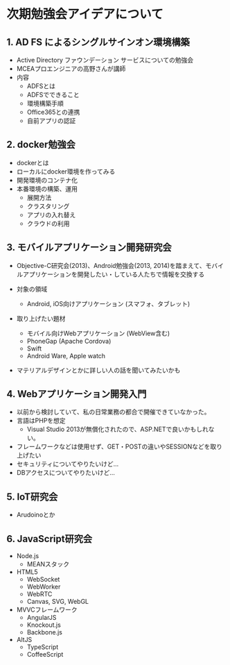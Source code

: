 # 次期勉強会アイデアについて

## 1. AD FS によるシングルサインオン環境構築

* Active Directory ファウンデーション サービスについての勉強会
* MCEAプロエンジニアの高野さんが講師
* 内容
  - ADFSとは
  - ADFSでできること
  - 環境構築手順
  - Office365との連携
  - 自前アプリの認証

## 2. docker勉強会

* dockerとは
* ローカルにdocker環境を作ってみる
* 開発環境のコンテナ化
* 本番環境の構築、運用
  - 展開方法
  - クラスタリング
  - アプリの入れ替え
  - クラウドの利用

## 3. モバイルアプリケーション開発研究会

* Objective-C研究会(2013)、Android勉強会(2013, 2014)を踏まえて、モバイルアプリケーションを開発したい・している人たちで情報を交換する

* 対象の領域
  - Android, iOS向けアプリケーション (スマフォ、タブレット)
* 取り上げたい題材
  - モバイル向けWebアプリケーション (WebView含む)
  - PhoneGap (Apache Cordova)
  - Swift
  - Android Ware, Apple watch

* マテリアルデザインとかに詳しい人の話を聞いてみたいかも

## 4. Webアプリケーション開発入門

* 以前から検討していて、私の日常業務の都合で開催できていなかった。
* 言語はPHPを想定
  - Visual Studio 2013が無償化されたので、ASP.NETで良いかもしれない。
* フレームワークなどは使用せず、GET・POSTの違いやSESSIONなどを取り上げたい
* セキュリティについてやりたいけど...
* DBアクセスについてやりたいけど...

## 5. IoT研究会

* Arudoinoとか

## 6. JavaScript研究会

* Node.js
  - MEANスタック
* HTML5
  - WebSocket
  - WebWorker
  - WebRTC
  - Canvas, SVG, WebGL
* MVVCフレームワーク
  - AngularJS
  - Knockout.js
  - Backbone.js
* AltJS
  - TypeScript
  - CoffeeScript
